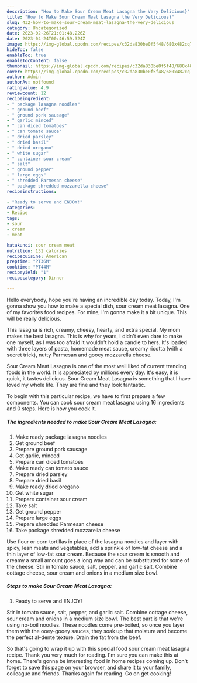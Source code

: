 ```yaml
---
description: "How to Make Sour Cream Meat Lasagna the Very Delicious}"
title: "How to Make Sour Cream Meat Lasagna the Very Delicious}"
slug: 432-how-to-make-sour-cream-meat-lasagna-the-very-delicious
category: Uncategorized
date: 2023-02-26T21:01:48.226Z
date: 2023-04-24T00:46:59.324Z
image: https://img-global.cpcdn.com/recipes/c32da830be0f5f48/680x482cq70/sour-cream-meat-lasagna-recipe-main-photo.jpg
hideToc: false
enableToc: true
enableTocContent: false
thumbnail: https://img-global.cpcdn.com/recipes/c32da830be0f5f48/680x482cq70/sour-cream-meat-lasagna-recipe-main-photo.jpg
cover: https://img-global.cpcdn.com/recipes/c32da830be0f5f48/680x482cq70/sour-cream-meat-lasagna-recipe-main-photo.jpg
author: Admin
authorAv: notfound
ratingvalue: 4.9
reviewcount: 12
recipeingredient:
- " package lasagna noodles"
- " ground beef"
- " ground pork sausage"
- " garlic minced"
- " can diced tomatoes"
- " can tomato sauce"
- " dried parsley"
- " dried basil"
- " dried oregano"
- " white sugar"
- " container sour cream"
- " salt"
- " ground pepper"
- " large eggs"
- " shredded Parmesan cheese"
- " package shredded mozzarella cheese"
recipeinstructions:

- "Ready to serve and ENJOY!"
categories:
- Recipe
tags:
- sour
- cream
- meat

katakunci: sour cream meat 
nutrition: 131 calories
recipecuisine: American
preptime: "PT36M"
cooktime: "PT44M"
recipeyield: "1"
recipecategory: Dinner

---
```



Hello everybody, hope you're having an incredible day today. Today, I'm gonna show you how to make a special dish, sour cream meat lasagna. One of my favorites food recipes. For mine, I'm gonna make it a bit unique. This will be really delicious.

This lasagna is rich, creamy, cheesy, hearty, and extra special. My mom makes the best lasagna. This is why for years, I didn&#39;t even dare to make one myself, as I was too afraid it wouldn&#39;t hold a candle to hers. It&#39;s loaded with three layers of pasta, homemade meat sauce, creamy ricotta (with a secret trick), nutty Parmesan and gooey mozzarella cheese.

Sour Cream Meat Lasagna is one of the most well liked of current trending foods in the world. It is appreciated by millions every day. It's easy, it is quick, it tastes delicious. Sour Cream Meat Lasagna is something that I have loved my whole life. They are fine and they look fantastic.


To begin with this particular recipe, we have to first prepare a few components. You can cook sour cream meat lasagna using 16 ingredients and 0 steps. Here is how you cook it.

<!--inarticleads1-->

##### The ingredients needed to make Sour Cream Meat Lasagna:

1. Make ready  package lasagna noodles
1. Get  ground beef
1. Prepare  ground pork sausage
1. Get  garlic, minced
1. Prepare  can diced tomatoes
1. Make ready  can tomato sauce
1. Prepare  dried parsley
1. Prepare  dried basil
1. Make ready  dried oregano
1. Get  white sugar
1. Prepare  container sour cream
1. Take  salt
1. Get  ground pepper
1. Prepare  large eggs
1. Prepare  shredded Parmesan cheese
1. Take  package shredded mozzarella cheese


Use flour or corn tortillas in place of the lasagna noodles and layer with spicy, lean meats and vegetables, add a sprinkle of low-fat cheese and a thin layer of low-fat sour cream. Because the sour cream is smooth and creamy a small amount goes a long way and can be substituted for some of the cheese. Stir in tomato sauce, salt, pepper, and garlic salt. Combine cottage cheese, sour cream and onions in a medium size bowl. 

<!--inarticleads2-->

##### Steps to make Sour Cream Meat Lasagna:


1. Ready to serve and ENJOY!

Stir in tomato sauce, salt, pepper, and garlic salt. Combine cottage cheese, sour cream and onions in a medium size bowl. The best part is that we&#39;re using no-boil noodles. These noodles come pre-boiled, so once you layer them with the ooey-gooey sauces, they soak up that moisture and become the perfect al-dente texture. Drain the fat from the beef. 

So that's going to wrap it up with this special food sour cream meat lasagna recipe. Thank you very much for reading. I'm sure you can make this at home. There's gonna be interesting food in home recipes coming up. Don't forget to save this page on your browser, and share it to your family, colleague and friends. Thanks again for reading. Go on get cooking!
